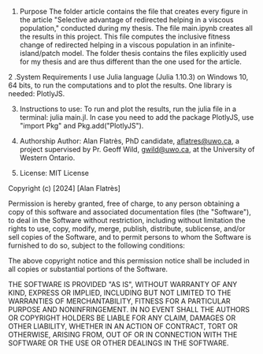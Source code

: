 1. Purpose
The folder article contains the file that creates every figure in the article "Selective advantage of redirected helping in a viscous population," conducted during my thesis. The file main.ipynb creates all the results in this project. This file computes the inclusive fitness change of redirected helping in a viscous population in an infinite-island/patch model. The folder thesis contains the files explicitly used for my thesis and are thus different than the one used for the article.

2 .System Requirements
I use Julia language (Julia 1.10.3) on Windows 10, 64 bits, to run the computations and to plot the results. One library is needed: PlotlyJS.

3. Instructions to use:
To run and plot the results, run the julia file in a terminal: julia main.jl. In case you need to add the package PlotlyJS, use "import Pkg" and Pkg.add("PlotlyJS"). 

4. Authorship
Author: Alan Flatrès, PhD candidate, aflatres@uwo.ca, a project supervised by Pr. Geoff Wild, gwild@uwo.ca, at the University of Western Ontario.

5. License:
MIT License

Copyright (c) [2024] [Alan Flatrès]

Permission is hereby granted, free of charge, to any person obtaining a copy
of this software and associated documentation files (the "Software"), to deal
in the Software without restriction, including without limitation the rights
to use, copy, modify, merge, publish, distribute, sublicense, and/or sell
copies of the Software, and to permit persons to whom the Software is
furnished to do so, subject to the following conditions:

The above copyright notice and this permission notice shall be included in all
copies or substantial portions of the Software.

THE SOFTWARE IS PROVIDED "AS IS", WITHOUT WARRANTY OF ANY KIND, EXPRESS OR
IMPLIED, INCLUDING BUT NOT LIMITED TO THE WARRANTIES OF MERCHANTABILITY,
FITNESS FOR A PARTICULAR PURPOSE AND NONINFRINGEMENT. IN NO EVENT SHALL THE
AUTHORS OR COPYRIGHT HOLDERS BE LIABLE FOR ANY CLAIM, DAMAGES OR OTHER
LIABILITY, WHETHER IN AN ACTION OF CONTRACT, TORT OR OTHERWISE, ARISING FROM,
OUT OF OR IN CONNECTION WITH THE SOFTWARE OR THE USE OR OTHER DEALINGS IN THE
SOFTWARE.
